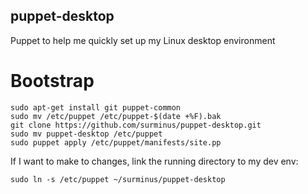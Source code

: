 ## puppet-desktop

Puppet to help me quickly set up my Linux desktop environment

# Bootstrap

```
sudo apt-get install git puppet-common
sudo mv /etc/puppet /etc/puppet-$(date +%F).bak
git clone https://github.com/surminus/puppet-desktop.git
sudo mv puppet-desktop /etc/puppet
sudo puppet apply /etc/puppet/manifests/site.pp
```

If I want to make to changes, link the running directory to my dev env:

`sudo ln -s /etc/puppet ~/surminus/puppet-desktop`

